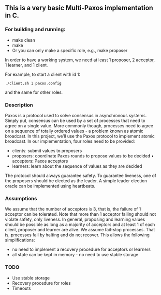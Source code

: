 ## This is a very basic Multi-Paxos implementation in C.
### For building and running:
  - make clean
  - make
  - Or you can only make a specific role, e.g., make proposer
  
In order to have a working system, we need at least 1 proposer, 2 acceptor, 1 learner, and 1 client.

For example, to start a client with id 1:

`./client.sh 1 paxos.config`

and the same for other roles.

### Description
Paxos is a protocol used to solve consensus in asynchronous systems. Simply put, consensus can be used by a set of processes that need to agree on a single value. More commonly though, processes need to agree on a sequence of totally ordered values - a problem known as atomic broadcast. In this project, we’ll use the Paxos protocol to implement atomic broadcast.
In our implementation, four roles need to be provided:
  - clients: submit values to proposers
  - proposers: coordinate Paxos rounds to propose values to be decided • acceptors: Paxos acceptors
  - learners: learn about the sequence of values as they are decided
  
The protocol should always guarantee safety. To guarantee liveness, one of the proposers should be elected as the leader. A simple leader election oracle can be implemented using heartbeats.

### Assumptions
We assume that the number of acceptors is 3, that is, the failure of 1 acceptor can be tolerated. Note that more than 1 acceptor failing should not violate safety, only liveness. In general, proposing and learning values should be possible as long as a majority of acceptors and at least 1 of each client, proposer and learner are alive.
We assume fail-stop processes. That is, processes fail by halting and do not recover. This allows the following simplifications:
  - no need to implement a recovery procedure for acceptors or learners 
  - all state can be kept in memory - no need to use stable storage

### TODO 
  - Use stable storage
  - Recovery procedure for roles
  - Timeouts
